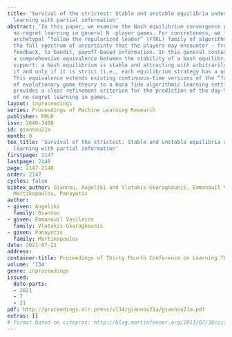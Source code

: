 ```yaml
---
title: 'Survival of the strictest: Stable and unstable equilibria under regularized
  learning with partial information'
abstract: 'In this paper, we examine the Nash equilibrium convergence properties of
  no-regret learning in general N -player games. For concreteness, we focus on the
  archetypal “follow the regularized leader” (FTRL) family of algorithms, and we consider
  the full spectrum of uncertainty that the players may encounter – from noisy, oracle-based
  feedback, to bandit, payoff-based information. In this general context, we establish
  a comprehensive equivalence between the stability of a Nash equilibrium and its
  support: a Nash equilibrium is stable and attracting with arbitrarily high probability
  if and only if it is strict (i.e., each equilibrium strategy has a unique best response).
  This equivalence extends existing continuous-time versions of the “folk theorem”
  of evolutionary game theory to a bona fide algorithmic learning setting, and it
  provides a clear refinement criterion for the prediction of the day-to-day behavior
  of no-regret learning in games.'
layout: inproceedings
series: Proceedings of Machine Learning Research
publisher: PMLR
issn: 2640-3498
id: giannou21a
month: 0
tex_title: 'Survival of the strictest: Stable and unstable equilibria under regularized
  learning with partial information'
firstpage: 2147
lastpage: 2148
page: 2147-2148
order: 2147
cycles: false
bibtex_author: Giannou, Angeliki and Vlatakis-Gkaragkounis, Emmanouil Vasileios and
  Mertikopoulos, Panayotis
author:
- given: Angeliki
  family: Giannou
- given: Emmanouil Vasileios
  family: Vlatakis-Gkaragkounis
- given: Panayotis
  family: Mertikopoulos
date: 2021-07-21
address:
container-title: Proceedings of Thirty Fourth Conference on Learning Theory
volume: '134'
genre: inproceedings
issued:
  date-parts:
  - 2021
  - 7
  - 21
pdf: http://proceedings.mlr.press/v134/giannou21a/giannou21a.pdf
extras: []
# Format based on citeproc: http://blog.martinfenner.org/2013/07/30/citeproc-yaml-for-bibliographies/
---
```

